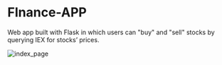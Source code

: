 # FInance-APP
Web app built with Flask in which users can "buy" and "sell" stocks by querying IEX for stocks’ prices.

![index_page](https://user-images.githubusercontent.com/62752433/134942236-5ff28279-66bc-4e2a-aaa0-e72c3d2e4fc1.png)
